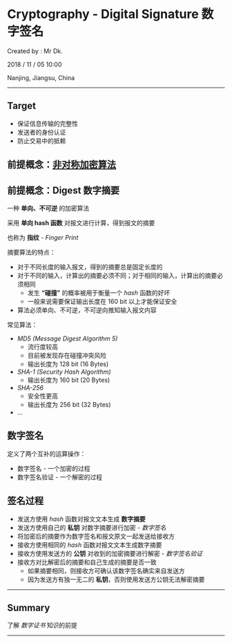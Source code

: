 # Cryptography - Digital Signature 数字签名

Created by : Mr Dk.

2018 / 11 / 05 10:00

Nanjing, Jiangsu, China

---

## Target

* 保证信息传输的完整性
* 发送者的身份认证
* 防止交易中的抵赖

## 前提概念：[非对称加密算法](https://github.com/mrdrivingduck/notes/blob/master/Algorithm/Algorithm%20Symmetric%26Asymmetric%20Encryption.md)

## 前提概念：Digest 数字摘要

一种 __单向、不可逆__ 的加密算法

采用 __单向 hash 函数__ 对报文进行计算，得到报文的摘要

也称为 __指纹__ - _Finger Print_

摘要算法的特点：

* 对于不同长度的输入报文，得到的摘要总是固定长度的
* 对于不同的输入，计算出的摘要必须不同；对于相同的输入，计算出的摘要必须相同
  * 发生 __“碰撞”__ 的概率被用于衡量一个 _hash_ 函数的好坏
  * 一般来说需要保证输出长度在 160 bit 以上才能保证安全
* 算法必须单向、不可逆，不可逆向推知输入报文内容

常见算法：

* _MD5 (Message Digest Algorithm 5)_
  * 流行度较高
  * 目前被发现存在碰撞冲突风险
  * 输出长度为 128 bit (16 Bytes)
* _SHA-1 (Security Hash Algorithm)_
  * 输出长度为 160 bit (20 Bytes)
* _SHA-256_
  * 安全性更高
  * 输出长度为 256 bit (32 Bytes)
* ...

## 数字签名

定义了两个互补的运算操作：

* 数字签名 - 一个加密的过程
* 数字签名验证 - 一个解密的过程

## 签名过程

* 发送方使用 _hash_ 函数对报文文本生成 __数字摘要__
* 发送方使用自己的 __私钥__ 对数字摘要进行加密 - _数字签名_
* 将加密后的摘要作为数字签名和报文原文一起发送给接收方
* 接收方使用相同的 _hash_ 函数对报文文本生成数字摘要
* 接收方使用发送方的 __公钥__ 对收到的加密摘要进行解密 - _数字签名验证_
* 接收方对比解密后的摘要和自己生成的摘要是否一致
  * 如果摘要相同，则接收方可确认该数字签名确实来自发送方
  * 因为发送方有独一无二的 __私钥__，否则使用发送方公钥无法解密摘要

---

## Summary

了解 _数字证书_ 知识的前提

---

